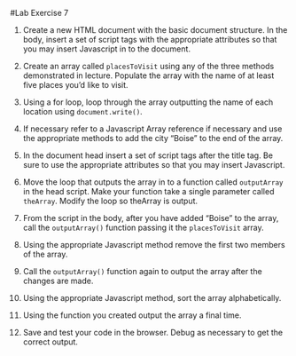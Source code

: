 #Lab Exercise 7

1. Create a new HTML document with the basic document structure. In the body, insert a set of script tags with the appropriate attributes so that you may insert Javascript in to the document.

2. Create an array called `placesToVisit` using any of the three methods demonstrated in lecture. Populate the array with the name of at least five places you’d like to visit.

3. Using a for loop, loop through the array outputting the name of each location using `document.write()`.

4. If necessary refer to a Javascript Array reference if necessary and use the appropriate methods to add the city “Boise” to the end of the array.

5. In the document head insert a set of script tags after the title tag. Be sure to use the appropriate attributes so that you may insert Javascript.

6. Move the loop that outputs the array in to a function called `outputArray` in the head script. Make your function take a single parameter called `theArray`. Modify the loop
so theArray is output.

7. From the script in the body, after you have added “Boise” to the array, call the `outputArray()` function passing it the `placesToVisit` array.

8. Using the appropriate Javascript method remove the first two members of the array.

9. Call the `outputArray()` function again to output the array after the changes are made.

10. Using the appropriate Javascript method, sort the array alphabetically.

11. Using the function you created output the array a final time.

12. Save and test your code in the browser. Debug as necessary to get the correct output.